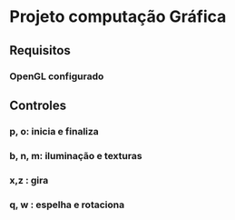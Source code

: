 
# Projeto computação Gráfica

## Requisitos
### OpenGL configurado


## Controles
### p, o: inicia e finaliza
### b, n, m: iluminação e texturas
### x,z : gira
### q, w : espelha e rotaciona



